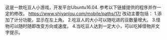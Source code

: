 这是一款吃豆人小游戏，开发平台Ubuntu16.04.
参考以下链接提供的程序并作一定的修改。
https://www.shiyanlou.com/mobile/paths/17/
改动主要包括：
1.添加了计分功能，显示在左上角。
2.吃豆人的大小可以随吃进的豆数量增大。
3.怪物可以随时随即改变方向或速度。
4.当吃豆人达到一定大小，可以吃掉怪物并文字提示。
